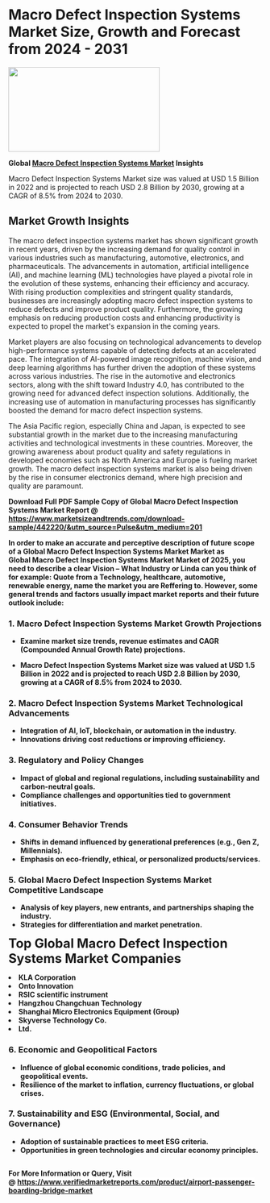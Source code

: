 <H1>Macro Defect Inspection Systems Market Size, Growth and Forecast from 2024 - 2031</H1><img class="aligncenter size-medium wp-image-584254" src="https://thirdeyenews.in/wp-content/uploads/2024/09/Global-Market-Research-300x168.jpeg" alt="" width="300" height="168" /><p><strong>Global&nbsp;<a href="https://www.marketsizeandtrends.com/download-sample/442220/&amp;utm_source=Pulse&amp;utm_medium=201">Macro Defect Inspection Systems Market</a> Insights</strong></p><p>Macro Defect Inspection Systems Market size was valued at USD 1.5 Billion in 2022 and is projected to reach USD 2.8 Billion by 2030, growing at a CAGR of 8.5% from 2024 to 2030.</p><p><h2>Market Growth Insights</h2> <p>The macro defect inspection systems market has shown significant growth in recent years, driven by the increasing demand for quality control in various industries such as manufacturing, automotive, electronics, and pharmaceuticals. The advancements in automation, artificial intelligence (AI), and machine learning (ML) technologies have played a pivotal role in the evolution of these systems, enhancing their efficiency and accuracy. With rising production complexities and stringent quality standards, businesses are increasingly adopting macro defect inspection systems to reduce defects and improve product quality. Furthermore, the growing emphasis on reducing production costs and enhancing productivity is expected to propel the market's expansion in the coming years.</p> <p><strong></strong></p> <p>Market players are also focusing on technological advancements to develop high-performance systems capable of detecting defects at an accelerated pace. The integration of AI-powered image recognition, machine vision, and deep learning algorithms has further driven the adoption of these systems across various industries. The rise in the automotive and electronics sectors, along with the shift toward Industry 4.0, has contributed to the growing need for advanced defect inspection solutions. Additionally, the increasing use of automation in manufacturing processes has significantly boosted the demand for macro defect inspection systems.</p> <p>The Asia Pacific region, especially China and Japan, is expected to see substantial growth in the market due to the increasing manufacturing activities and technological investments in these countries. Moreover, the growing awareness about product quality and safety regulations in developed economies such as North America and Europe is fueling market growth. The macro defect inspection systems market is also being driven by the rise in consumer electronics demand, where high precision and quality are paramount.</p> <p><strong></p><p><span class=""><strong>Download Full PDF Sample Copy of Global Macro Defect Inspection Systems Market Report</strong> @ <a href="https://www.marketsizeandtrends.com/download-sample/442220/&amp;utm_source=Pulse&amp;utm_medium=201" target="_blank">https://www.marketsizeandtrends.com/download-sample/442220/&amp;utm_source=Pulse&amp;utm_medium=201</a></span></p><p>In order to make an accurate and perceptive description of future scope of a Global&nbsp;Macro Defect Inspection Systems Market Market as Global&nbsp;Macro Defect Inspection Systems Market Market of 2025, you need to describe a clear Vision &ndash; What Industry or Linda can you think of for example: Quote from a Technology, healthcare, automotive, renewable energy, name the market you are Reffering to. However, some general trends and factors usually impact market reports and their future outlook include:</p><h3>1.&nbsp;<strong>Macro Defect Inspection Systems Market Growth Projections</strong></h3><ul><li>Examine market size trends, revenue estimates and CAGR (Compounded Annual Growth Rate) projections.</li><li><p>Macro Defect Inspection Systems Market size was valued at USD 1.5 Billion in 2022 and is projected to reach USD 2.8 Billion by 2030, growing at a CAGR of 8.5% from 2024 to 2030.</p></li></ul><h3>2.&nbsp;<strong>Macro Defect Inspection Systems Market Technological Advancements</strong></h3><ul><li>Integration of AI, IoT, blockchain, or automation in the industry.</li><li>Innovations driving cost reductions or improving efficiency.</li></ul><h3>3.&nbsp;<strong>Regulatory and Policy Changes</strong></h3><ul><li>Impact of global and regional regulations, including sustainability and carbon-neutral goals.</li><li>Compliance challenges and opportunities tied to government initiatives.</li></ul><h3>4.&nbsp;<strong>Consumer Behavior Trends</strong></h3><ul><li>Shifts in demand influenced by generational preferences (e.g., Gen Z, Millennials).</li><li>Emphasis on eco-friendly, ethical, or personalized products/services.</li></ul><h3>5.&nbsp;<strong>Global Macro Defect Inspection Systems Market Competitive Landscape</strong></h3><ul><li>Analysis of key players, new entrants, and partnerships shaping the industry.</li><li>Strategies for differentiation and market penetration.</li></ul><p data-pm-slice="1 1 []"><span style="color: inherit; font-family: inherit; font-size: 25px;">Top Global Macro Defect Inspection Systems Market Companies</span></p><div class="" data-test-id=""><p><li>KLA Corporation</li><li> Onto Innovation</li><li> RSIC scientific instrument</li><li> Hangzhou Changchuan Technology</li><li> Shanghai Micro Electronics Equipment (Group)</li><li> Skyverse Technology Co.</li><li> Ltd.</li></p></div><h3>6.&nbsp;<strong>Economic and Geopolitical Factors</strong></h3><ul><li>Influence of global economic conditions, trade policies, and geopolitical events.</li><li>Resilience of the market to inflation, currency fluctuations, or global crises.</li></ul><h3>7.&nbsp;<strong>Sustainability and ESG (Environmental, Social, and Governance)</strong></h3><ul><li>Adoption of sustainable practices to meet ESG criteria.</li><li>Opportunities in green technologies and circular economy principles.</li></ul><h2><strong style="font-size: 14px;">For More Information or Query, Visit @&nbsp;</strong><a style="background-color: #ffffff; font-size: 14px;" href="https://www.marketsizeandtrends.com/report/macro-defect-inspection-systems-market/" target="_blank">https://www.verifiedmarketreports.com/product/airport-passenger-boarding-bridge-market</a></h2>

